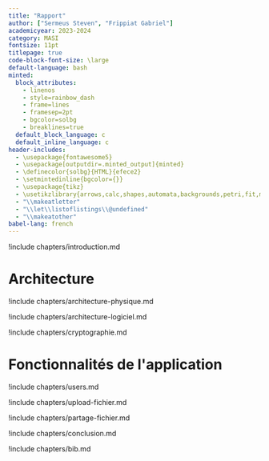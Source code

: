 ```yaml
---
title: "Rapport"
author: ["Sermeus Steven", "Frippiat Gabriel"]
academicyear: 2023-2024
category: MASI
fontsize: 11pt
titlepage: true
code-block-font-size: \large
default-language: bash
minted:
  block_attributes:
    - linenos
    - style=rainbow_dash
    - frame=lines
    - framesep=2pt
    - bgcolor=solbg
    - breaklines=true
  default_block_language: c
  default_inline_language: c
header-includes:
  - \usepackage{fontawesome5}
  - \usepackage[outputdir=.minted_output]{minted}
  - \definecolor{solbg}{HTML}{efece2}
  - \setmintedinline{bgcolor={}}
  - \usepackage{tikz}
  - \usetikzlibrary{arrows,calc,shapes,automata,backgrounds,petri,fit,mindmap,decorations.pathmorphing,patterns,intersections,trees,positioning}
  - "\\makeatletter"
  - "\\let\\listoflistings\\@undefined"
  - "\\makeatother"
babel-lang: french
---
```


!include chapters/introduction.md

# Architecture

!include chapters/architecture-physique.md

!include chapters/architecture-logiciel.md

!include chapters/cryptographie.md

# Fonctionnalités de l'application

!include chapters/users.md

!include chapters/upload-fichier.md

!include chapters/partage-fichier.md

!include chapters/conclusion.md

!include chapters/bib.md
